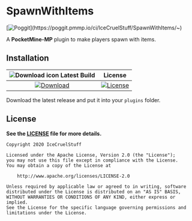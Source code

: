 # SpawnWithItems

[![Poggit](https://poggit.pmmp.io/ci.shield/IceCruelStuff/SpawnWithItems/~)](https://poggit.pmmp.io/ci/IceCruelStuff/SpawnWithItems/~)

A **PocketMine-MP** plugin to make players spawn with items.

## Installation

| ![Download icon](https://storage.googleapis.com/material-icons/external-assets/v4/icons/svg/ic_file_download_black_18px.svg) Latest Build | License |
| :---: | :---: |
| [![Download](https://img.shields.io/badge/download-latest-blue.svg)](https://github.com/IceCruelStuff/SpawnWithItems/releases/latest/download/SpawnWithItems.phar) | [![License](https://img.shields.io/badge/license-Apache-blue.svg)](https://github.com/IceCruelStuff/SpawnWithItems#license) |

Download the latest release and put it into your `plugins` folder.

## License

**See the [LICENSE](https://github.com/IceCruelStuff/SpawnWithItems/blob/master/LICENSE) file for more details.**

```
Copyright 2020 IceCruelStuff

Licensed under the Apache License, Version 2.0 (the "License");
you may not use this file except in compliance with the License.
You may obtain a copy of the License at

    http://www.apache.org/licenses/LICENSE-2.0

Unless required by applicable law or agreed to in writing, software
distributed under the License is distributed on an "AS IS" BASIS,
WITHOUT WARRANTIES OR CONDITIONS OF ANY KIND, either express or implied.
See the License for the specific language governing permissions and
limitations under the License.
```
